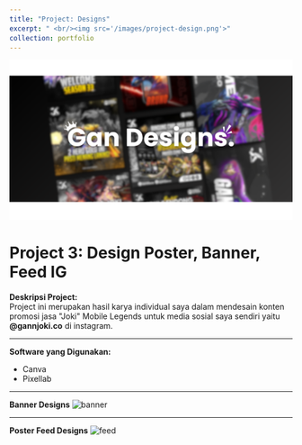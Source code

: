 ```yaml
---
title: "Project: Designs"
excerpt: " <br/><img src='/images/project-design.png'>"
collection: portfolio
---
```


![welcome](/images/banner-design.png)

# Project 3: **Design Poster, Banner, Feed IG**

**Deskripsi Project:**  
Project ini merupakan hasil karya individual saya dalam mendesain konten promosi jasa "Joki" Mobile Legends untuk media sosial saya sendiri yaitu **@gannjoki.co** di instagram.


---
**Software yang Digunakan:**
- Canva
- Pixellab


---
**Banner Designs**
![banner](/images/banner.png)

---
**Poster Feed Designs**
![feed](/images/feed.png)



